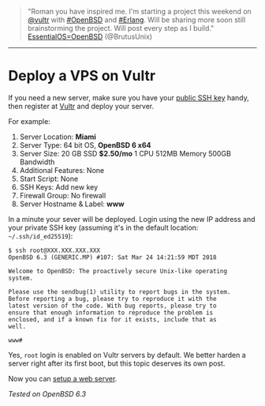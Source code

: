 > "Roman you have inspired me. I'm starting a project this weekend on <a
href="https://mobile.twitter.com/vultr">@vultr</a> with <a
href="https://mobile.twitter.com/hashtag/OpenBSD">#OpenBSD</a> and <a
href="https://mobile.twitter.com/hashtag/Erlang">#Erlang</a>. Will be
sharing more soon still brainstorming the project. Will post every step as
I build."<br>
[EssentialOS=OpenBSD](https://mobile.twitter.com/BrutusUnix/status/987485038630572032 "21 Apr 2018")
(@BrutusUnix)

---

# Deploy a VPS on Vultr

If you need a new server, make sure you have your [public SSH
key](/ssh.html) handy, then register at
[Vultr](https://www.vultr.com/?ref=7035749 "Disclaimer: It's a referal
link") and deploy your server.

For example:

1. Server Location: **Miami**
1. Server Type: 64 bit OS, **OpenBSD 6 x64**
1. Server Size: 20 GB SSD **$2.50/mo** 1 CPU 512MB Memory 500GB Bandwidth
1. Additional Features: None
1. Start Script: None
1. SSH Keys: Add new key
1. Firewall Group: No firewall
1. Server Hostname & Label: **www**

In a minute your sever will be deployed. Login using the new IP address
and your private SSH key (assuming it's in the default location:
`~/.ssh/id_ed25519`):

    $ ssh root@XXX.XXX.XXX.XXX
    OpenBSD 6.3 (GENERIC.MP) #107: Sat Mar 24 14:21:59 MDT 2018

    Welcome to OpenBSD: The proactively secure Unix-like operating
    system.

    Please use the sendbug(1) utility to report bugs in the system.
    Before reporting a bug, please try to reproduce it with the
    latest version of the code. With bug reports, please try to
    ensure that enough information to reproduce the problem is
    enclosed, and if a known fix for it exists, include that as
    well.

    www#

Yes, `root` login is enabled on Vultr servers by default. We better
harden a server right after its first boot, but this topic deserves its
own post.

Now you can [setup a web server](/openbsd/webserver.html).

_Tested on OpenBSD 6.3_
